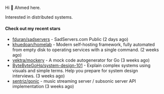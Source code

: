 Hi 👋 Ahmed here.

Interested in distributed systems.

#### Check out my recent stars

- [fduran/sadservers](https://github.com/fduran/sadservers) - SadServers.com Public (2 days ago)
- [khuedoan/homelab](https://github.com/khuedoan/homelab) - Modern self-hosting framework, fully automated from empty disk to operating services with a single command. (2 weeks ago)
- [vektra/mockery](https://github.com/vektra/mockery) - A mock code autogenerator for Go (3 weeks ago)
- [ByteByteGoHq/system-design-101](https://github.com/ByteByteGoHq/system-design-101) - Explain complex systems using visuals and simple terms. Help you prepare for system design interviews. (3 weeks ago)
- [sentriz/gonic](https://github.com/sentriz/gonic) - music streaming server / subsonic server API implementation  (3 weeks ago)

